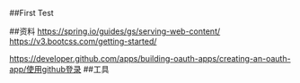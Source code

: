 ##First Test

##资料
https://spring.io/guides/gs/serving-web-content/
https://v3.bootcss.com/getting-started/

https://developer.github.com/apps/building-oauth-apps/creating-an-oauth-app/使用github登录
##工具

